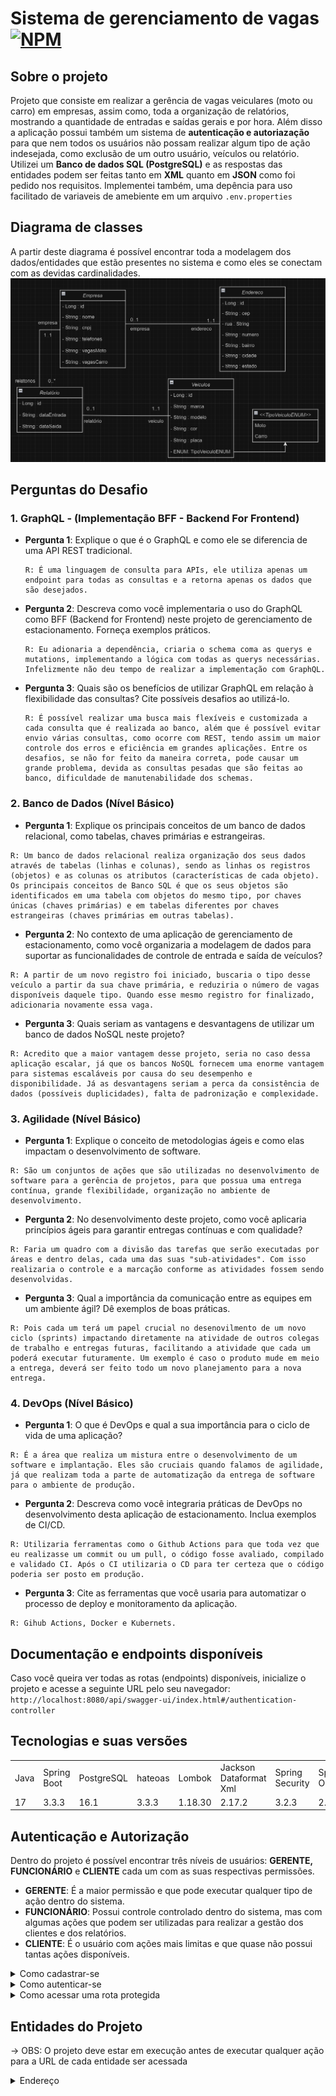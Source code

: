 # Sistema de gerenciamento de vagas [![NPM](https://img.shields.io/npm/l/react)](https://github.com/jvmaiaa/backend-test-java/blob/master/LICENSE)

## Sobre o projeto

Projeto que consiste em realizar a gerência de vagas veiculares (moto ou carro) em empresas, assim como, toda a organização de relatórios, mostrando a quantidade de entradas e saídas gerais e por hora. Além disso a aplicação possui também um sistema de **autenticação e autoriazação** para que nem todos os usuários não possam realizar algum tipo de ação indesejada, como exclusão de um outro usuário, veículos ou relatório. Utilizei um **Banco de dados SQL (PostgreSQL)** e as respostas das entidades podem ser feitas tanto em **XML** quanto em **JSON** como foi pedido nos requisitos. Implementei também, uma depência para uso facilitado de variaveis de amebiente em um arquivo `.env.properties`

## Diagrama de classes
A partir deste diagrama é possível encontrar toda a modelagem dos dados/entidades que estão presentes no sistema e como eles se conectam com as devidas cardinalidades.
![Modelagem](Modelagem.png)

## Perguntas do Desafio

### 1. GraphQL - (Implementação BFF - Backend For Frontend)
- **Pergunta 1**: Explique o que é o GraphQL e como ele se diferencia de uma API REST tradicional.

      R: É uma linguagem de consulta para APIs, ele utiliza apenas um endpoint para todas as consultas e a retorna apenas os dados que são desejados.
- **Pergunta 2**: Descreva como você implementaria o uso do GraphQL como BFF (Backend for Frontend) neste projeto de gerenciamento de estacionamento. Forneça exemplos práticos.

      R: Eu adionaria a dependência, criaria o schema coma as querys e mutations, implementando a lógica com todas as querys necessárias. Infelizmente não deu tempo de realizar a implementação com GraphQL.
- **Pergunta 3**: Quais são os benefícios de utilizar GraphQL em relação à flexibilidade das consultas? Cite possíveis desafios ao utilizá-lo.

      R: É possível realizar uma busca mais flexíveis e customizada a cada consulta que é realizada ao banco, além que é possível evitar envio várias consultas, como ocorre com REST, tendo assim um maior controle dos erros e eficiência em grandes aplicações. Entre os desafios, se não for feito da maneira correta, pode causar um grande problema, devida as consultas pesadas que são feitas ao banco, dificuldade de manutenabilidade dos schemas.

### 2. Banco de Dados (Nível Básico)
   - **Pergunta 1**: Explique os principais conceitos de um banco de dados relacional, como tabelas, chaves primárias e estrangeiras.

    R: Um banco de dados relacional realiza organização dos seus dados através de tabelas (linhas e colunas), sendo as linhas os registros (objetos) e as colunas os atributos (características de cada objeto). Os principais conceitos de Banco SQL é que os seus objetos são identificados em uma tabela com objetos do mesmo tipo, por chaves únicas (chaves primárias) e em tabelas diferentes por chaves estrangeiras (chaves primárias em outras tabelas).
   - **Pergunta 2**: No contexto de uma aplicação de gerenciamento de estacionamento, como você organizaria a modelagem de dados para suportar as funcionalidades de controle de entrada e saída de veículos?

    R: A partir de um novo registro foi iniciado, buscaria o tipo desse veículo a partir da sua chave primária, e reduziria o número de vagas disponíveis daquele tipo. Quando esse mesmo registro for finalizado, adicionaria novamente essa vaga.
   - **Pergunta 3**: Quais seriam as vantagens e desvantagens de utilizar um banco de dados NoSQL neste projeto?

    R: Acredito que a maior vantagem desse projeto, seria no caso dessa aplicação escalar, já que os bancos NoSQL fornecem uma enorme vantagem para sistemas escaláveis por causa do seu desempenho e disponibilidade. Já as desvantagens seriam a perca da consistência de dados (possíveis duplicidades), falta de padronização e complexidade.
### 3. Agilidade (Nível Básico)
   - **Pergunta 1**: Explique o conceito de metodologias ágeis e como elas impactam o desenvolvimento de software.

    R: São um conjuntos de ações que são utilizadas no desenvolvimento de software para a gerência de projetos, para que possua uma entrega contínua, grande flexibilidade, organização no ambiente de desenvolvimento. 
   - **Pergunta 2**: No desenvolvimento deste projeto, como você aplicaria princípios ágeis para garantir entregas contínuas e com qualidade?

    R: Faria um quadro com a divisão das tarefas que serão executadas por áreas e dentro delas, cada uma das suas "sub-atividades". Com isso realizaria o controle e a marcação conforme as atividades fossem sendo desenvolvidas.
   - **Pergunta 3**: Qual a importância da comunicação entre as equipes em um ambiente ágil? Dê exemplos de boas práticas.

    R: Pois cada um terá um papel crucial no desenovilmento de um novo ciclo (sprints) impactando diretamente na atividade de outros colegas de trabalho e entregas futuras, facilitando a atividade que cada um poderá executar futuramente. Um exemplo é caso o produto mude em meio a entrega, deverá ser feito todo um novo planejamento para a nova entrega.
### 4. DevOps (Nível Básico)
   - **Pergunta 1**: O que é DevOps e qual a sua importância para o ciclo de vida de uma aplicação?

    R: É a área que realiza um mistura entre o desenvolvimento de um software e implantação. Eles são cruciais quando falamos de agilidade, já que realizam toda a parte de automatização da entrega de software para o ambiente de produção.
   - **Pergunta 2**: Descreva como você integraria práticas de DevOps no desenvolvimento desta aplicação de estacionamento. Inclua exemplos de CI/CD.

    R: Utilizaria ferramentas como o Github Actions para que toda vez que eu realizasse um commit ou um pull, o código fosse avaliado, compilado e validado CI. Após o CI utilizaria o CD para ter certeza que o código poderia ser posto em produção.
   - **Pergunta 3**: Cite as ferramentas que você usaria para automatizar o processo de deploy e monitoramento da aplicação.

    R: Gihub Actions, Docker e Kubernets.

## Documentação e endpoints disponíveis
Caso você queira ver todas as rotas (endpoints) disponíveis, inicialize o projeto e acesse a seguinte URL pelo seu navegador: `http://localhost:8080/api/swagger-ui/index.html#/authentication-controller`

## Tecnologias e suas versões
<table>
  <tr>
    <td>Java</td>
    <td>Spring Boot</td>
    <td>PostgreSQL</td>
    <td>hateoas</td>
    <td>Lombok</td>
    <td>Jackson Dataformat Xml</td>
    <td>Spring Security</td>
    <td>SpringDoc OpenApi</td>
    <td>Java-jwt</td>
    <td>Java-dotenv</td>
  </tr>
  <tr>
    <td>17</td>
    <td>3.3.3</td>
    <td>16.1</td>
    <td>3.3.3</td>
    <td>1.18.30</td>
    <td>2.17.2</td>
    <td>3.2.3</td>
    <td>2.6.0</td>
    <td>4.4.0</td>
    <td>5.2.2</td>
  </tr>
</table>

## Autenticação e Autorização

Dentro do projeto é possível encontrar três níveis de usuários: **GERENTE, FUNCIONÁRIO** e **CLIENTE** cada um com as suas respectivas permissões.
- **GERENTE**: É a maior permissão e que pode executar qualquer tipo de ação dentro do sistema.
- **FUNCIONÁRIO**: Possui controle controlado dentro do sistema, mas com algumas ações que podem ser utilizadas para realizar a gestão dos clientes e dos relatórios.
- **CLIENTE**: É o usuário com ações mais limitas e que quase não possui tantas ações disponíveis.

<details>
<summary>Como cadastrar-se</summary>

**CLIENTE:** pode acessar a URL `localhost:8080/api/usuario/cliente`
**FUNCIONÁRIO:** Pode acessar a URL `localhost:8080/api/usuario/funcionario`
**GERENTE:** Acesse a seguinte URL `localhost:8080/api/usuario/gerente` 

No corpo da requisição passar a seguinte estrutura **JSON**.
```
{
  "login" : "<seu_login>",
  "senha" : "<seu_senha>"
}
``` 
Automaticamente o seu usuário irá receber a devida permissão por estar cadastrando a partir de determinada URL.
</details>
<details>
<summary>Como autenticar-se</summary>

Deverá acessar o endpoint `localhost:8080/api/auth` passando o seu login e senha que está cadastrado no sistema, através de um arquivo JSON.
```
{
  "login" : "<seu_login>",
  "senha" : "<seu_senha>"
}
``` 
Caso suas credenciais estejam corretas, você um Json Web Token (JWT) semelhante ao seguinte: `eyJhbGciOiJIUzI1NiIsInR5cCI6IkpXVCJ9.eyJpc3MiOiJhdXRoLWFwaSIsInN1YiI6ImNsaSIsImV4cCI6MTcyNjQ3NTkxOX0.KFptyIfkI_-Xa1riZwruf7GDImLMQ0ePDD-rY82HdgE`
</details>
<details>
<summary>Como acessar uma rota protegida</summary>

Com o JWT que você obteve no passo anterior em mãos, acesse a uma rota qualquer protegida, passando ele no no campo `Bearer Token` do seu API Client (recomendo o Postman) e execute a requisição. Caso você tenha a permissão desejada, irá ser feito com sucesso.

</details>

## Entidades do Projeto
-> OBS: O projeto deve estar em execução antes de executar qualquer ação para a URL de cada entidade ser acessada
<details>
<summary>Endereço</summary>

Você irá realizar um cadastro de um endereço a partir da URL `localhost:8080/api/endereco` 

- Item 1
- Item 2
- Item 3

</details>
